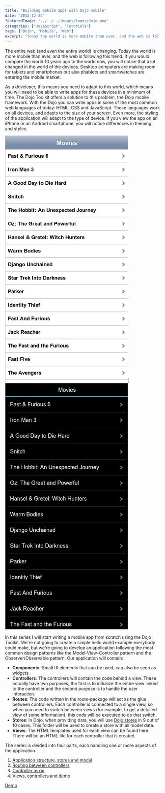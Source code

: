 ```yaml
---
title: "Building mobile apps with Dojo mobile"
date: "2013-12-24"
featuredImage: "../../../images/logos/dojo.png"
categories: ["JavaScript", "Tutorials"]
tags: ["Dojo", "Mobile", "Web"]
excerpt: "Today the world is more mobile than ever, and the web is following this trend. In this tutorial I will create a mobile app using the Dojo Mobile."
---
```


The entire web (and even the entire world) is changing. Today the world is more mobile than ever, and the web is following this trend. If you would compare the world 10 years ago to the world now, you will notice that a lot changed in the world of the devices. Desktop computers are making room for tablets and smartphones but also phablets and smartwatches are entering the mobile market.

As a developer, this means you need to adapt to this world, which means you will need to be able to write apps for these devices in a minimum of time. The Dojo Toolkit offers a solution to this problem, the Dojo mobile framework. With the Dojo you can write apps in some of the most common web languages of today: HTML, CSS and JavaScript. These languages work on all devices, and adapts to the size of your screen. Even more, the styling of the application will adapt to the type of device. If you view the app on an iPhone or an Android smartphone, you will notice differences in theming and styles.

![Screenshot1](content/posts/2013/2013-12-24-dojo-mobile/images/Screenshot1.png)]
![Screenshot5](content/posts/2013/2013-12-24-dojo-mobile/images/Screenshot5.png)

In this series I will start writing a mobile app from scratch using the Dojo Toolkit. We're not going to create a simple hello world example everybody could make, but we're going to develop an application following the most common design patterns like the Model-View-Controller pattern and the Observer/Observable pattern. Our application will contain:

- **Components**: Small UI elements that can be used, can also be seen as widgets.
- **Controllers**: The controllers will contain the code behind a view. These actually have two purposes, the first is to initialize the entire view linked to the controller and the second purpose is to handle the user interaction.
- **Routes**: The code written in the route-package will act as the glue between controllers. Each controller is connected to a single view, so when you need to switch between views (for example, to get a detailed view of some information), this code will be executed to do that switch.
- **Stores**: In Dojo, when providing data, you will use [Dojo stores](http://dojotoolkit.org/reference-guide/1.9/dojo/store.html) in 9 out of 10 cases. This folder will be used to create a store with all model data.
- **Views**: The HTML templates used for each view can be found here. There will be an HTML file for each controller that is created.

The series is divided into four parts, each handling one or more aspects of the application.

1. [Application structure, stores and model](/dojo-mobile-model/)
2. [Routing between controllers](/dojo-mobile-router/)
3. [Controller mixin](/dojo-mobile-controller-mixin/)
4. [Views, controllers and demo](/dojo-mobile-controllers/)

[Demo](http://g00glen00b.github.io/dojox-mobile-app/)
